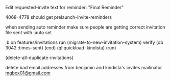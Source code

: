 Edit requested-invite text for reminder: "Final Reminder"

4068-4778 should get prelaunch-invite-reminders

when sending auto reminder
  make sure people are getting correct invitation file sent with :auto set

,b on features/invitations
run (migrate-to-new-invitation-system)
verify (db 3042 :times-sent)
(end)
(ql:quickload :kindista)
(run)

(delete-all-duplicate-invitations)

delete bad email addresses from benjamin and kindista's invites
  mailinator
  mgbox01@gmail.com
